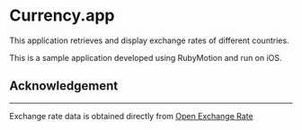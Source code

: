 # Currency.app

This application retrieves and display exchange rates of different countries.

This is a sample application developed using RubyMotion and run on iOS.


## Acknowledgement
------------------
Exchange rate data is obtained directly from [Open Exchange Rate](http://openexchangerates.org/)
